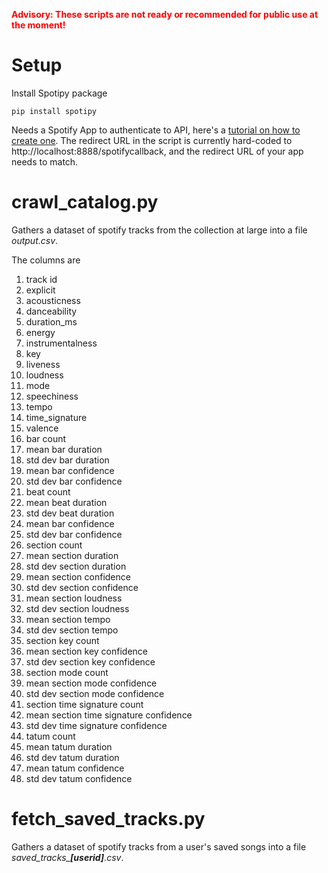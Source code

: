 **<span style="color:red">Advisory: These scripts are not ready or recommended for public use at the moment!</span>**

# Setup
Install Spotipy package
```
pip install spotipy
```
Needs a Spotify App to authenticate to API, here's a [tutorial on how to create one](https://developer.spotify.com/documentation/general/guides/authorization/app-settings/). The redirect URL in the script is currently hard-coded to http://localhost:8888/spotifycallback, and the redirect URL of your app needs to match.

# crawl_catalog.py
Gathers a dataset of spotify tracks from the collection at large into a file *output.csv*.

The columns are
1. track id
2. explicit
3. acousticness
4. danceability
5. duration_ms
6. energy
7. instrumentalness
8. key
9. liveness
10. loudness
11. mode
12. speechiness
13. tempo
14. time_signature
15. valence
16. bar count
17. mean bar duration
18. std dev bar duration
19. mean bar confidence
20. std dev bar confidence
21. beat count
22. mean beat duration
23. std dev beat duration
24. mean bar confidence
25. std dev bar confidence
26. section count
27. mean section duration
28. std dev section duration
29. mean section confidence
30. std dev section confidence
31. mean section loudness
32. std dev section loudness
33. mean section tempo
34. std dev section tempo
35. section key count
36. mean section key confidence
37. std dev section key confidence
38. section mode count
39. mean section mode confidence
40. std dev section mode confidence
41. section time signature count
42. mean section time signature confidence
43. std dev time signature confidence
44. tatum count
45. mean tatum duration
46. std dev tatum duration
47. mean tatum confidence
48. std dev tatum confidence

# fetch_saved_tracks.py
Gathers a dataset of spotify tracks from a user's saved songs into a file *saved_tracks_**[userid]**.csv*.
